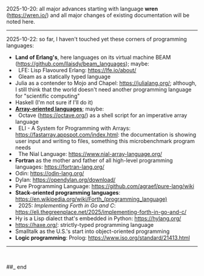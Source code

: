2025-10-20: all major advances starting with language **wren** (https://wren.io/) and all major changes of existing documentation will be noted here.

---

2025-10-22: so far, I haven't touched yet these corners of programming languages:

- **Land of Erlang's**, here languages on its virtual machine BEAM (https://github.com/llaisdy/beam_languages); maybe:
- &nbsp;&nbsp;LFE: Lisp Flavoured Erlang: https://lfe.io/about/
- &nbsp;&nbsp;Gleam as a statically typed language
- Julia as a contender to Mojo and Chapel: https://julialang.org/; although, I still think that the world doesn't need another programming language for "scientific computing"
- Haskell (I'm not sure if I'll do it)
- **[Array-oriented languages](https://github.com/practicalcomputerscience/MicrobenchmarkGPHLlanguages/tree/main/03%20-%20source%20code/03%20-%20array-oriented%20languages#array-oriented-languages)**; maybe:
- &nbsp;&nbsp;Octave (https://octave.org/) as a shell script for an imperative array language
- &nbsp;&nbsp;ELI - A System for Programming with Arrays: https://fastarray.appspot.com/index.html: the documentation is showing user input and writing to files, something this microbenchmark program needs
- &nbsp;&nbsp;The Nial Language: https://www.nial-array-language.org/
- **Fortran** as the mother and father of all high-level programming languages: https://fortran-lang.org/
- Odin: https://odin-lang.org/
- Dylan: https://opendylan.org/download/
- Pure Programming Language: https://github.com/agraef/pure-lang/wiki
- **Stack-oriented programming languages**: https://en.wikipedia.org/wiki/Forth_(programming_language)
- &nbsp;&nbsp;2025: _Implementing Forth in Go and C_: https://eli.thegreenplace.net/2025/implementing-forth-in-go-and-c/
- Hy is a Lisp dialect that's embedded in Python: https://hylang.org/
- https://haxe.org/: strictly-typed programming language
- Smalltalk as the U.S.'s start into object-oriented programming
- **Logic programming**: Prolog: https://www.iso.org/standard/21413.html



---

<br/>

##_ end
